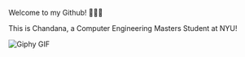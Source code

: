 Welcome to my Github! 🌱🍄🌿


This is Chandana, a Computer Engineering Masters Student at NYU!


![Giphy GIF](https://media.giphy.com/media/13HBDT4QSTpveU/giphy.gif)
